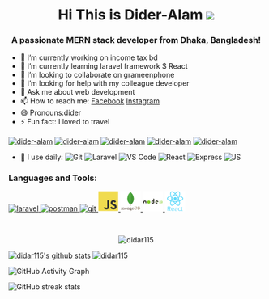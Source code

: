 
<h1 align="center">Hi This is Dider-Alam <img src="https://media.giphy.com/media/hvRJCLFzcasrR4ia7z/giphy.gif" width="40px">
</h1>
<h3 align="center">A passionate MERN stack developer from Dhaka, Bangladesh!</h3>

- 🔭 I’m currently working on income tax bd
- 🌱 I’m currently learning laravel framework $ React
- 👯 I’m looking to collaborate on grameenphone
- 🤔 I’m looking for help with my colleague developer
- 💬 Ask me about web development
- 📫 How to reach me: <a href="facebook.com/didaralam115" target="_blank">Facebook</a> <a href="https://www.instagram.com/didar.alam07/">Instagram</a>
- 😄 Pronouns:dider
- ⚡ Fun fact: I loved to travel

<a href="https://www.linkedin.com/in/dider-alam-180688176/" target="blank"><img align="center" src="https://www.vectorlogo.zone/logos/linkedin/linkedin-icon.svg" alt="dider-alam" height="30" width="40" /></a>
<a href="https://www.facebook.com/didaralam115/" target="blank"><img align="center" src="https://www.vectorlogo.zone/logos/facebook/facebook-official.svg" alt="dider-alam" height="30" width="40" /></a>
<a href="https://www.hackerrank.com/dider_alam115" target="blank"><img align="center" src="https://cdn.jsdelivr.net/npm/simple-icons@3.0.1/icons/hackerrank.svg" alt="dider-alam" height="30" width="40" /></a>
<a href="https://codeforces.com/profile/dider115" target="blank"><img align="center" src="https://cdn.jsdelivr.net/npm/simple-icons@3.0.1/icons/codeforces.svg" alt="dider-alam" height="30" width="40" /></a>
<a href="https://codeforces.com/profile/dider115" target="blank"><img align="center" src="https://www.vectorlogo.zone/logos/youtube/youtube-icon.svg" alt="dider-alam" height="30" width="40" /></a>




- 🚀 I use daily:
![Git](https://img.shields.io/badge/-Git-black?style=plastic&logo=git)
![Laravel](https://img.shields.io/badge/-laravel-8fcfd1?style=plastic&logo=laravel)
![VS Code](https://img.shields.io/badge/-VS%20Code-007ACC?style=plastic&logo=visual-studio-code)
![React](https://img.shields.io/badge/-React%20-007ACC?style=plastic&logo=react)
![Express](https://img.shields.io/badge/-express%20-007ACC?style=plastic&logo=express)
![JS](https://img.shields.io/badge/-JS%20-007ACC?style=plastic&logo=javascript)

<h3 align="left">Languages and Tools:</h3>
<p align="left"> <a href="https://firebase.google.com/" target="_blank"> <img src="https://www.vectorlogo.zone/logos/laravel/laravel-icon.svg" alt="laravel" width="40" height="40"/> </a> <a href="https://firebase.google.com/" target="_blank"> <img src="https://www.vectorlogo.zone/logos/getpostman/getpostman-icon.svg" alt="postman" width="40" height="40"/> </a> <a href="https://git-scm.com/" target="_blank"> <img src="https://www.vectorlogo.zone/logos/git-scm/git-scm-icon.svg" alt="git" width="40" height="40"/> </a> <a href="https://developer.mozilla.org/en-US/docs/Web/JavaScript" target="_blank"> <img src="https://raw.githubusercontent.com/devicons/devicon/master/icons/javascript/javascript-original.svg" alt="javascript" width="40" height="40"/> </a> <a href="https://www.mongodb.com/" target="_blank"> <img src="https://raw.githubusercontent.com/devicons/devicon/master/icons/mongodb/mongodb-original-wordmark.svg" alt="mongodb" width="40" height="40"/> </a> <a href="https://nodejs.org" target="_blank"> <img src="https://raw.githubusercontent.com/devicons/devicon/master/icons/nodejs/nodejs-original-wordmark.svg" alt="nodejs" width="40" height="40"/> </a> <a href="https://reactjs.org/" target="_blank"> <img src="https://raw.githubusercontent.com/devicons/devicon/master/icons/react/react-original-wordmark.svg" alt="react" width="40" height="40"/> </a> </p> <br>

<p align="center"> <img src="https://komarev.com/ghpvc/?username=didar115" alt="didar115" /> </p>

[![didar115's github stats](https://github-readme-stats.vercel.app/api?username=didar115&theme=dark&show_icons=true)](https://github.com/didar115)
<a href="">
  <img align="end" src="https://github-readme-stats.vercel.app/api/top-langs/?username=didar115&layout=compact&theme=radical" alt="didar115"/>
</a>



![GitHub Activity Graph](https://activity-graph.herokuapp.com/graph?username=didar115)  


![GitHub streak stats](https://github-readme-streak-stats.herokuapp.com/?user=didar115&theme=dark&show_icons=true)  



